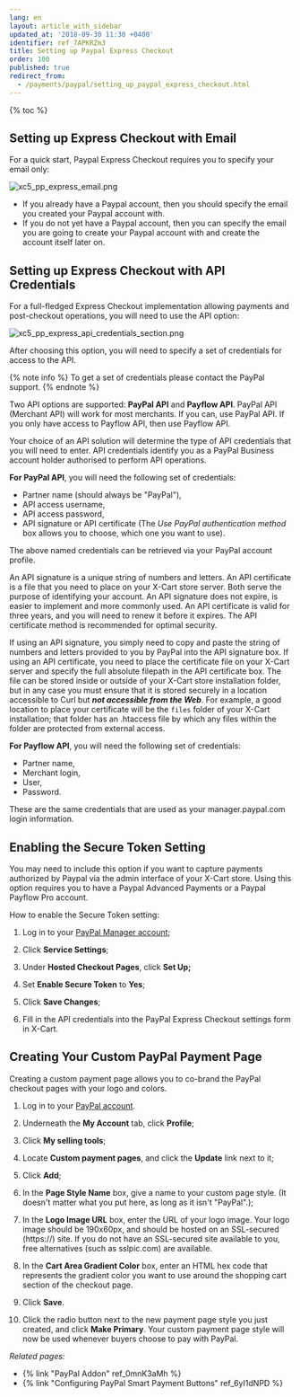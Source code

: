 ```yaml
---
lang: en
layout: article_with_sidebar
updated_at: '2018-09-30 11:30 +0400'
identifier: ref_7APKRZm3
title: Setting up Paypal Express Checkout
order: 100
published: true
redirect_from:
  - /payments/paypal/setting_up_paypal_express_checkout.html
---
```

{% toc %}

## Setting up Express Checkout with Email

For a quick start, Paypal Express Checkout requires you to specify your email only:

![xc5_pp_express_email.png]({{site.baseurl}}/attachments/ref_vHffMFLk/xc5_pp_express_email.png)

*   If you already have a Paypal account, then you should specify the email you created your Paypal account with.
*   If you do not yet have a Paypal account, then you can specify the email you are going to create your Paypal account with and create the account itself later on.

## Setting up Express Checkout with API Credentials
For a full-fledged Express Checkout implementation allowing payments and post-checkout operations, you will need to use the API option:

![xc5_pp_express_api_credentials_section.png]({{site.baseurl}}/attachments/ref_vHffMFLk/xc5_pp_express_api_credentials_section.png)

After choosing this option, you will need to specify a set of credentials for access to the API.

{% note info %}
To get a set of credentials please contact the PayPal support.
{% endnote %}

Two API options are supported: **PayPal API** and **Payflow API**. PayPal API (Merchant API) will work for most merchants. If you can, use PayPal API. If you only have access to Payflow API, then use Payflow API. 

Your choice of an API solution will determine the type of API credentials that you will need to enter. API credentials identify you as a PayPal Business account holder authorised to perform API operations.

**For PayPal API**, you will need the following set of credentials: 
    
   *  Partner name (should always be "PayPal"),
   *  API access username,
   *  API access password,
   *  API signature or API certificate (The *Use PayPal authentication method* box allows you to choose, which one you want to use).

The above named credentials can be retrieved via your PayPal account profile.

An API signature is a unique string of numbers and letters. An API certificate is a file that you need to place on your X-Cart store server. Both serve the purpose of identifying your account.
An API signature does not expire, is easier to implement and more commonly used. An API certificate is valid for three years, and you will need to renew it before it expires. The API certificate method is recommended for optimal security.

If using an API signature, you simply need to copy and paste the string of numbers and letters provided to you by PayPal into the API signature box.
If using an API certificate, you need to place the certificate file on your X-Cart server and specify the full absolute filepath in the API certificate box. The file can be stored inside or outside of your X-Cart store installation folder, but in any case you must ensure that it is stored securely in a location accessible to Curl but _**not accessible from the Web**_. For example, a good location to place your certificate will be the `files` folder of your X-Cart installation; that folder has an .htaccess file by which any files within the folder are protected from external access.

**For Payflow API**, you will need the following set of credentials: 

   *  Partner name,
   *  Merchant login,
   *  User,
   *  Password.

These are the same credentials that are used as your manager.paypal.com login information.
    
## Enabling the Secure Token Setting

You may need to include this option if you want to capture payments authorized by Paypal via the admin interface of your X-Cart store. Using this option requires you to have a Paypal Advanced Payments or a Paypal Payflow Pro account.

How to enable the Secure Token setting:

1.  Log in to your [PayPal Manager account](https://manager.paypal.com/);
2.  Click **Service Settings**;

3.  Under **Hosted Checkout Pages**, click **Set Up;**

4.  Set **Enable Secure Token** to **Yes**;

5.  Click **Save Changes**;

6.  Fill in the API credentials into the PayPal Express Checkout settings form in X-Cart.

## Creating Your Custom PayPal Payment Page

Creating a custom payment page allows you to co-brand the PayPal checkout pages with your logo and colors.

1.  Log in to your [PayPal account](https://www.paypal.com/).

2.  Underneath the **My Account** tab, click **Profile**;

3.  Click **My selling tools**;

4.  Locate **Custom payment pages**, and click the **Update** link next to it;

5.  Click **Add**;

6.  In the **Page Style Name** box, give a name to your custom page style. (It doesn't matter what you put here, as long as it isn't "PayPal".);

7.  In the **Logo Image URL** box, enter the URL of your logo image. Your logo image should be 190x60px, and should be hosted on an SSL-secured (https://) site. If you do not have an SSL-secured site available to you, free alternatives (such as sslpic.com) are available.

8.  In the **Cart Area Gradient Color** box, enter an HTML hex code that represents the gradient color you want to use around the shopping cart section of the checkout page.

9.  Click **Save**.

10.  Click the radio button next to the new payment page style you just created, and click **Make Primary**. Your custom payment page style will now be used whenever buyers choose to pay with PayPal.


_Related pages:_

* {% link "PayPal Addon" ref_0mnK3aMh %}
* {% link "Configuring PayPal Smart Payment Buttons" ref_6yI1dNPD %}
